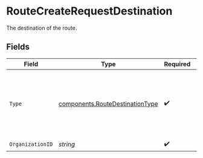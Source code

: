 # RouteCreateRequestDestination

The destination of the route.


## Fields

| Field                                                                                     | Type                                                                                      | Required                                                                                  | Description                                                                               | Example                                                                                   |
| ----------------------------------------------------------------------------------------- | ----------------------------------------------------------------------------------------- | ----------------------------------------------------------------------------------------- | ----------------------------------------------------------------------------------------- | ----------------------------------------------------------------------------------------- |
| `Type`                                                                                    | [components.RouteDestinationType](../../models/components/routedestinationtype.md)        | :heavy_check_mark:                                                                        | The type of destination. Currently only the destination type `organization` is supported. | organization                                                                              |
| `OrganizationID`                                                                          | *string*                                                                                  | :heavy_check_mark:                                                                        | N/A                                                                                       | org_1234567                                                                               |